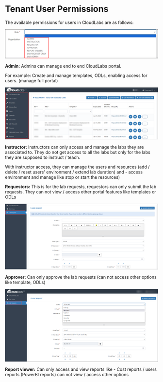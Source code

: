 # Tenant User Permissions  

The available permissions for users in CloudLabs are as follows:

![](./Images/allroles.png)

**Admin:** Admins can manage end to end CloudLabs portal.

For example: Create and manage  templates, ODLs, enabling access for users. (manage full portal)

![](./Images/Admin.png)
 
**Instructor:** Instructors can only access and manage the labs they are associated to. They do not get access to all the labs but only for the labs they are supposed to instruct / teach. 

With instructor access, they can manage the users and resources (add / delete / reset users' environment / extend lab duration) and  - access environment and manage like stop or start the resources)
 
**Requestors:** This is for the lab requests, requestors can only submit the lab requests. They can not view / access other portal features like templates or ODLs

![](./Images/Requestor.png)
 
**Approver:** Can only approve the lab requests (can not access other options like template, ODLs) 

![](./Images/approver.png)
 
**Report viewer:** Can only access and view reports like - Cost reports / users reports (PowerBI reports) can not view / access other options
 
 

